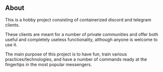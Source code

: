 ## About

This is a hobby project consisting of containerized discord and telegram clients.

These clients are meant for a number of private communities and offer both useful and completely useless functionality, although anyone is welcome to use it.

The main purpose of this project is to have fun, train various practices/technologies, and have a number of commands ready at the fingertips in the most popular messengers.
